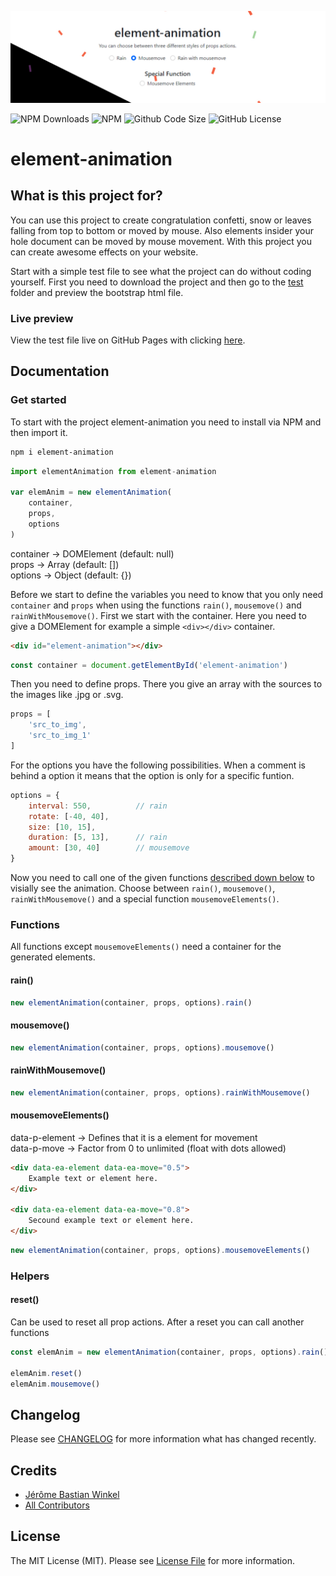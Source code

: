 <p align="center"><img src="/img/socialcard.jpg" alt="Social Card of element-animation"></p>

![NPM Downloads](https://img.shields.io/npm/dt/element-animation)
![NPM](https://img.shields.io/npm/v/element-animation)
![Github Code Size](https://img.shields.io/github/languages/code-size/jersyfi/element-animation)
![GitHub License](https://img.shields.io/github/license/jersyfi/element-animation)

# element-animation

## What is this project for?
You can use this project to create congratulation confetti, snow or leaves falling from top to bottom or moved by mouse. Also elements insider your hole document can be moved by mouse movement. With this project you can create awesome effects on your website.

Start with a simple test file to see what the project can do without coding yourself. First you need to download the project and then go to the [test](./test/) folder and preview the bootstrap html file.

### Live preview
View the test file live on GitHub Pages with clicking [here](https://jersyfi.github.io/element-animation/test/bootstrap.html).

## Documentation

### Get started

To start with the project element-animation you need to install via NPM and then import it.

```bash
npm i element-animation
```

```javascript
import elementAnimation from element-animation

var elemAnim = new elementAnimation(
    container,
    props,
    options
)
```

container -> DOMElement (default: null) \
props -> Array (default: []) \
options -> Object (default: {})

Before we start to define the variables you need to know that you only need `container` and `props` when using the functions `rain()`, `mousemove()` and `rainWithMousemove()`.
First we start with the container. Here you need to give a DOMElement for example a simple `<div></div>` container.

```html
<div id="element-animation"></div>
```

```javascript
const container = document.getElementById('element-animation')
```

Then you need to define props. There you give an array with the sources to the images like .jpg or .svg.

```javascript
props = [
    'src_to_img',
    'src_to_img_1'
]
```

For the options you have the following possibilities. When a comment is behind a option it means that the option is only for a specific funtion.

```javascript
options = {
    interval: 550,          // rain
    rotate: [-40, 40],
    size: [10, 15],
    duration: [5, 13],      // rain
    amount: [30, 40]        // mousemove
}
```

Now you need to call one of the given functions [described down below](#functions) to visially see the animation. Choose between `rain()`, `mousemove()`, `rainWithMousemove()` and a special function `mousemoveElements()`.

### Functions

All functions except `mousemoveElements()` need a container for the generated elements.

#### rain()
```javascript
new elementAnimation(container, props, options).rain()
```

#### mousemove()
```javascript
new elementAnimation(container, props, options).mousemove()
```

#### rainWithMousemove()
```javascript
new elementAnimation(container, props, options).rainWithMousemove()
```

#### mousemoveElements()
data-p-element -> Defines that it is a element for movement
<br>data-p-move -> Factor from 0 to unlimited (float with dots allowed)

```html
<div data-ea-element data-ea-move="0.5">
    Example text or element here.
</div>

<div data-ea-element data-ea-move="0.8">
    Secound example text or element here.
</div>
```

```javascript
new elementAnimation(container, props, options).mousemoveElements()
```

### Helpers

#### reset()
Can be used to reset all prop actions.
After a reset you can call another functions

```javascript
const elemAnim = new elementAnimation(container, props, options).rain()

elemAnim.reset()
elemAnim.mousemove()
```

## Changelog
Please see [CHANGELOG](CHANGELOG.md) for more information what has changed recently.

## Credits
- [Jérôme Bastian Winkel](https://github.com/jersyfi)
- [All Contributors](../../contributors)

## License
The MIT License (MIT). Please see [License File](LICENSE) for more information.
